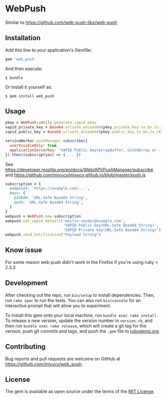 # WebPush

Similar to https://github.com/web-push-libs/web-push

## Installation

Add this line to your application's Gemfile:

```ruby
gem 'web_push'
```

And then execute:

    $ bundle

Or install it yourself as:

    $ gem install web_push

## Usage

```ruby
pkey = WebPush::Utils.generate_vapid_pkey
vapid_private_key = Base64.urlsafe_encode64(pkey.private_key.to_bn.to_s(2)).delete('=')
vapid_public_key = Base64.urlsafe_encode64(pkey.public_key.to_bn.to_s(2)).delete('=')
```

```js
serviceWorker.pushManager.subscribe({
  userVisibleOnly: true,
  applicationServerKey: 'VAPID Public key(ArrayBuffer, Uint8Array or ...)',
}).then((subscription) => { ... })
```

See https://developer.mozilla.org/en/docs/Web/API/PushManager/subscribe and https://github.com/miyucy/miyucy.github.io/blob/master/push.js

```ruby
subscription = {
  endpoint: 'https://example.com/...',
  keys: {
    p256dh: 'URL-Safe Base64 String',
    auth: 'URL-Safe Base64 String',
  }
}
webpush = WebPush.new subscription
webpush.set_vapid_details('mailto:sender@example.com',
                          'VAPID Public key(URL-Safe Base64 String)',
                          'VAPID Private key(URL-Safe Base64 String)')
webpush.send_notification("Payload String")
```

## Know issue

For some reason web push didn't work in the Firefox if you're using ruby < 2.3.3

## Development

After checking out the repo, run `bin/setup` to install dependencies. Then, run `rake spec` to run the tests. You can also run `bin/console` for an interactive prompt that will allow you to experiment.

To install this gem onto your local machine, run `bundle exec rake install`. To release a new version, update the version number in `version.rb`, and then run `bundle exec rake release`, which will create a git tag for the version, push git commits and tags, and push the `.gem` file to [rubygems.org](https://rubygems.org).

## Contributing

Bug reports and pull requests are welcome on GitHub at https://github.com/miyucy/web_push.


## License

The gem is available as open source under the terms of the [MIT License](http://opensource.org/licenses/MIT).
